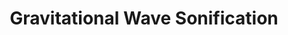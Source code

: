 ---
layout: page
title: Gravitational Wave Sonification
description: Sonification of gravitational wave data
img: assets/img/gw-sonification.png
importance: 4
category: Misc
redirect: https://github.com/SwayamInSync/Gravitational-Wave-sonification
github: https://github.com/SwayamInSync/Gravitational-Wave-sonification
---